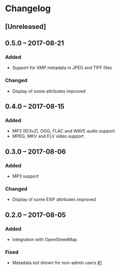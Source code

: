 # Changelog

## [Unreleased]

## 0.5.0 – 2017-08-21
### Added
- Support for XMP metadata in JPEG and TIFF files

### Changed
- Display of some attributes improved

## 0.4.0 – 2017-08-15
### Added
- MP3 (ID3v2), OGG, FLAC and WAVE audio support
- MPEG, MKV and FLV video support

## 0.3.0 – 2017-08-06
### Added
- MP3 support

### Changed
- Display of some EXIF attributes improved

## 0.2.0 – 2017-08-05
### Added
- Integration with OpenStreetMap

### Fixed
- Metadata not shown for non-admin users
  [#1](https://github.com/gino0631/nextcloud-metadata/issues/1)
